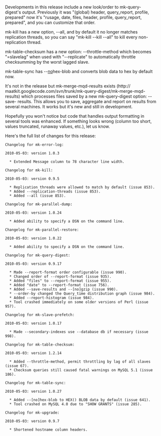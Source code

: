 Developments in this release include a new look/order to mk-query-
digest's output.  Previously it was "(global) header, query\_report,
profile, prepared" now it's "rusage, date, files, header, profile,
query\_report, prepared", and you can customize that order.

mk-kill has a new option, --all, and by default it no longer matches
replication threads, so you can say "mk-kill --kill --all" to kill
every non-replication thread.

mk-table-checksum has a new option:  --throttle-method which becomes
"=slavelag" when used with "--replicate" to automatically throttle
checksumming by the worst lagged slave.

mk-table-sync has --[no](no.md)hex-blob and converts blob data to hex by
default now.

It's not in the release but mk-merge-mqd-results exists (http://
maatkit.googlecode.com/svn/trunk/mk-query-digest/mk-merge-mqd-results)
which processes files saved by a new mk-query-digest option: --save-
results.  This allows you to save, aggregate and report on results
from several machines.  It works but it's new and still in
development.

Hopefully you won't notice but code that handles output formatting in
several tools was enhanced.  If something looks wrong (column too
short, values truncated, runaway values, etc.), let us know.

Here's the full list of changes for this release:

```
Changelog for mk-error-log:

2010-05-03: version 1.0.3

  * Extended Message column to 78 character line width.

Changelog for mk-kill:

2010-05-03: version 0.9.5

  * Replication threads were allowed to match by default (issue 853).
  * Added --replication-threads (issue 853).
  * Added --all (issue 853).

Changelog for mk-parallel-dump:

2010-05-03: version 1.0.24

  * Added ability to specify a DSN on the command line.

Changelog for mk-parallel-restore:

2010-05-03: version 1.0.22

  * Added ability to specify a DSN on the command line.

Changelog for mk-query-digest:

2010-05-03: version 0.9.17

  * Made --report-format order configurable (issue 990).
  * Changed order of --report-format (issue 935).
  * Added "files" to --report-format (issue 955).
  * Added "date" to --report-format (issue 756).
  * Added --save-results and --[no]gzip (issue 990).
  * --order-by changed the Query_time distribution graph (issue 984).
  * Added --report-histogram (issue 984).
  * Tool crashed immediately on some older versions of Perl (issue 957).

Changelog for mk-slave-prefetch:

2010-05-03: version 1.0.17

  * Made --secondary-indexes use --database db if necessary (issue 998).

Changelog for mk-table-checksum:

2010-05-03: version 1.2.14

  * Added --throttle-method, permit throttling by lag of all slaves (issue 67).
  * Checksum queries still caused fatal warnings on MySQL 5.1 (issue 186).

Changelog for mk-table-sync:

2010-05-03: version 1.0.27

  * Added --[no]hex-blob to HEX() BLOB data by default (issue 641).
  * Tool crashed on MySQL 4.0 due to "SHOW GRANTS" (issue 285).

Changelog for mk-upgrade:

2010-05-03: version 0.9.7

  * Shortened hostname column headers.
```
